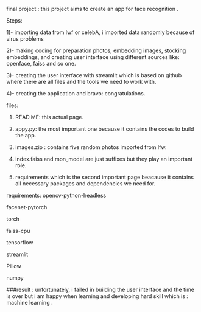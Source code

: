 final project :
this project aims to create an app for face recognition .

Steps:

1)- importing data from lwf or celebA, i imported data randomly because of virus problems

2)- making coding for preparation photos, embedding images, stocking embeddings, and creating user interface using different sources like: openface, faiss and so one.

3)- creating the user interface with streamlit which is based on github where there are all files and the tools we need to work with.

4)- creating the application and bravo: congratulations.

files:
1. READ.ME: this actual page.

2. appy.py: the most important one because it contains the codes to build the app.

3. images.zip : contains five random photos imported from lfw.

4. index.faiss and mon_model are just suffixes but they play an important role.

5. requirements which is the second important page beacause it contains all necessary packages and dependencies we need for.

requirements:
opencv-python-headless

facenet-pytorch

torch

faiss-cpu

tensorflow

streamlit

Pillow

numpy

###result :
unfortunately, i failed in building the user interface and the time is over but i am happy when learning and developing hard skill which is : machine learning .
